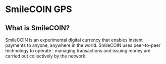SmileCOIN GPS
=====================================


What is SmileCOIN?
----------------

SmileCOIN is an experimental digital currency that enables instant payments to
anyone, anywhere in the world. SmileCOIN uses peer-to-peer technology to operate
: managing transactions and issuing money are carried
out collectively by the network.



